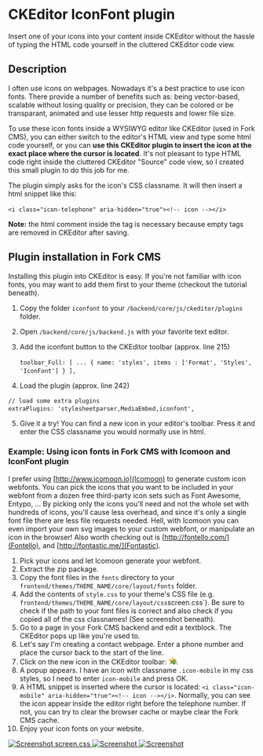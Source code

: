 # CKEditor IconFont plugin
Insert one of your icons into your content inside CKEditor without the hassle of typing the HTML code yourself in the cluttered CKEditor code view.

## Description
I often use icons on webpages. Nowadays it's a best practice to use icon fonts. There provide a number of benefits such as: being vector-based, scalable without losing quality or precision, they can be colored or be transparant, animated and use lesser http requests and lower file size.

To use these icon fonts inside a WYSIWYG editor like CKEditor (used in Fork CMS), you can either switch to the editor's HTML view and type some html code yourself, or you can **use this CKEditor plugin to insert the icon at the exact place where the cursor is located**. It's not pleasant to type HTML code right inside the cluttered CKEditor "Source" code view, so I created this small plugin to do this job for me.

The plugin simply asks for the icon's CSS classname. It will then insert a html snippet like this:

`<i class="icon-telephone" aria-hidden="true"><!-- icon --></i>`

**Note:** the html comment inside the tag is necessary because empty tags are removed in CKEditor after saving.

## Plugin installation in Fork CMS
Installing this plugin into CKEditor is easy. If you're not familiar with icon fonts, you may want to add them first to your theme (checkout the tutorial beneath).

1. Copy the folder `iconfont` to your `/backend/core/js/ckeditor/plugins` folder.
2. Open `/backend/core/js/backend.js` with your favorite text editor.
3. Add the iconfont button to the CKEditor toolbar (approx. line 215)

	`toolbar_Full:
	[
		...
		{ name: 'styles', items : ['Format', 'Styles', 'IconFont'] }
	],`
4. Load the plugin (approx. line 242)
````
// load some extra plugins
extraPlugins: 'stylesheetparser,MediaEmbed,iconfont',
````
5. Give it a try! You can find a new icon in your editor's toolbar. Press it and enter the CSS classname you would normally use in html.

### Example: Using icon fonts in Fork CMS with Icomoon and IconFont plugin
I prefer using [http://www.icomoon.io](Icomoon) to generate custom icon webfonts. You can pick the icons that you want to be included in your webfont from a dozen free third-party icon sets such as Font Awesome, Entypo, ... By picking only the icons you'll need and not the whole set with hundreds of icons, you'll cause less overhead, and since it's only a single font file there are less file requests needed. Hell, with Icomoon you can even import your own svg images to your custom webfont, or manipulate an icon in the browser! Also worth checking out is [http://fontello.com/](Fontello), and [http://fontastic.me/](Fontastic).

1. Pick your icons and let Icomoon generate your webfont.
2. Extract the zip package.
3. Copy the font files in the `fonts` directory to your `frontend/themes/THEME_NAME/core/layout/fonts` folder.
4. Add the contents of `style.css` to your theme's CSS file (e.g. `frontend/themes/THEME_NAME/core/layout/css`screen.css`). Be sure to check if the path to your font files is correct and also check if you copied all of the css classnames! (See screenshot beneath).
5. Go to a page in your Fork CMS backend and edit a textblock. The CKEditor pops up like you're used to.
6. Let's say I'm creating a contact webpage. Enter a phone number and place the cursor back to the start of the line.
7. Click on the new icon in the CKEditor toolbar: ![Iconfont plugin icon](/plugins/iconfont/images/icon.png "Iconfont plugin icon").
8. A popup appears. I have an icon with classname `.icon-mobile` in my css styles, so I need to enter `icon-mobile` and press OK.
9. A HTML snippet is inserted where the cursor is located: `<i class="icon-mobile" aria-hidden="true"><!-- icon --></i>`. Normally, you can see the icon appear inside the editor right before the telephone number. If not, you can try to clear the browser cache or maybe clear the Fork CMS cache.
10. Enjoy your icon fonts on your website.

[ ![Screenshot screen.css](http://i.imgur.com/aSxCN9Vs.png) ](http://i.imgur.com/aSxCN9V.png)
[ ![Screenshot](http://i.imgur.com/PNsm9jjs.png) ](http://i.imgur.com/PNsm9jj.png)
[ ![Screenshot](http://i.imgur.com/5dEyziFs.png) ](http://i.imgur.com/5dEyziF.png)